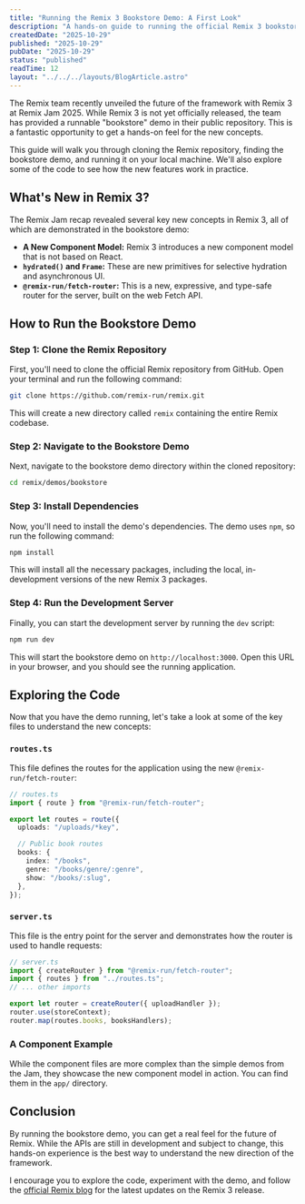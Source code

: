 ```yaml
---
title: "Running the Remix 3 Bookstore Demo: A First Look"
description: "A hands-on guide to running the official Remix 3 bookstore demo from the Remix repository and understanding the new concepts it showcases."
createdDate: "2025-10-29"
published: "2025-10-29"
pubDate: "2025-10-29"
status: "published"
readTime: 12
layout: "../../../layouts/BlogArticle.astro"
---
```


The Remix team recently unveiled the future of the framework with Remix 3 at Remix Jam 2025. While Remix 3 is not yet officially released, the team has provided a runnable "bookstore" demo in their public repository. This is a fantastic opportunity to get a hands-on feel for the new concepts.

This guide will walk you through cloning the Remix repository, finding the bookstore demo, and running it on your local machine. We'll also explore some of the code to see how the new features work in practice.

## What's New in Remix 3?

The Remix Jam recap revealed several key new concepts in Remix 3, all of which are demonstrated in the bookstore demo:

*   **A New Component Model:** Remix 3 introduces a new component model that is not based on React.
*   **`hydrated()` and `Frame`:** These are new primitives for selective hydration and asynchronous UI.
*   **`@remix-run/fetch-router`:** This is a new, expressive, and type-safe router for the server, built on the web Fetch API.

## How to Run the Bookstore Demo

### Step 1: Clone the Remix Repository

First, you'll need to clone the official Remix repository from GitHub. Open your terminal and run the following command:

```bash
git clone https://github.com/remix-run/remix.git
```

This will create a new directory called `remix` containing the entire Remix codebase.

### Step 2: Navigate to the Bookstore Demo

Next, navigate to the bookstore demo directory within the cloned repository:

```bash
cd remix/demos/bookstore
```

### Step 3: Install Dependencies

Now, you'll need to install the demo's dependencies. The demo uses `npm`, so run the following command:

```bash
npm install
```

This will install all the necessary packages, including the local, in-development versions of the new Remix 3 packages.

### Step 4: Run the Development Server

Finally, you can start the development server by running the `dev` script:

```bash
npm run dev
```

This will start the bookstore demo on `http://localhost:3000`. Open this URL in your browser, and you should see the running application.

## Exploring the Code

Now that you have the demo running, let's take a look at some of the key files to understand the new concepts:

### `routes.ts`

This file defines the routes for the application using the new `@remix-run/fetch-router`:

```typescript
// routes.ts
import { route } from "@remix-run/fetch-router";

export let routes = route({
  uploads: "/uploads/*key",

  // Public book routes
  books: {
    index: "/books",
    genre: "/books/genre/:genre",
    show: "/books/:slug",
  },
});
```

### `server.ts`

This file is the entry point for the server and demonstrates how the router is used to handle requests:

```typescript
// server.ts
import { createRouter } from "@remix-run/fetch-router";
import { routes } from "../routes.ts";
// ... other imports

export let router = createRouter({ uploadHandler });
router.use(storeContext);
router.map(routes.books, booksHandlers);
```

### A Component Example

While the component files are more complex than the simple demos from the Jam, they showcase the new component model in action. You can find them in the `app/` directory.

## Conclusion

By running the bookstore demo, you can get a real feel for the future of Remix. While the APIs are still in development and subject to change, this hands-on experience is the best way to understand the new direction of the framework.

I encourage you to explore the code, experiment with the demo, and follow the [official Remix blog](https://remix.run/blog) for the latest updates on the Remix 3 release.
